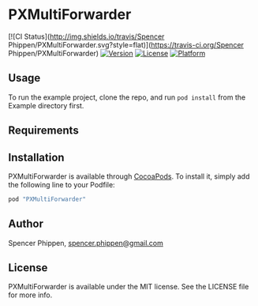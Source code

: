 # PXMultiForwarder

[![CI Status](http://img.shields.io/travis/Spencer Phippen/PXMultiForwarder.svg?style=flat)](https://travis-ci.org/Spencer Phippen/PXMultiForwarder)
[![Version](https://img.shields.io/cocoapods/v/PXMultiForwarder.svg?style=flat)](http://cocoapods.org/pods/PXMultiForwarder)
[![License](https://img.shields.io/cocoapods/l/PXMultiForwarder.svg?style=flat)](http://cocoapods.org/pods/PXMultiForwarder)
[![Platform](https://img.shields.io/cocoapods/p/PXMultiForwarder.svg?style=flat)](http://cocoapods.org/pods/PXMultiForwarder)

## Usage

To run the example project, clone the repo, and run `pod install` from the Example directory first.

## Requirements

## Installation

PXMultiForwarder is available through [CocoaPods](http://cocoapods.org). To install
it, simply add the following line to your Podfile:

```ruby
pod "PXMultiForwarder"
```

## Author

Spencer Phippen, spencer.phippen@gmail.com

## License

PXMultiForwarder is available under the MIT license. See the LICENSE file for more info.
